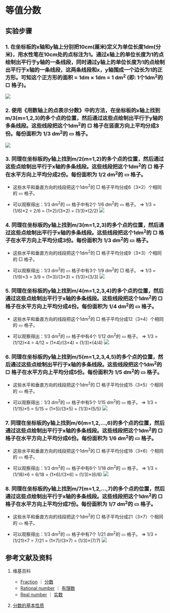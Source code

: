 # 等值分数

## 实验步骤

### 1. 在坐标板的x轴和y轴上分别把10cm(厘米)定义为单位长度1dm(分米)，用水性笔在10cm处的点标注为1。通过x轴上的单位长度为1的点绘制出平行于y轴的一条线段，同时通过y轴上的单位长度为1的点绘制出平行于x轴的一条线段，这两条线段和x，y轴围成一个边长为1的正方形。可知这个正方形的面积 = 1dm × 1dm = 1 dm<sup>2</sup> (即: 1个1dm<sup>2</sup>的 □ 格子)。
![](/images/数系/可比数和不可比数/等值分数/1a1.jpg)

### 2. 使用《用数轴上的点表示分数》中的方法，在坐标板的x轴上找到m/3(m=1,2,3)的多个点的位置，然后通过这些点绘制出平行于y轴的多条线段。这些线段把这个1dm<sup>2</sup>的 □ 格子在竖直方向上平均分成3份。每份面积为 1/3 dm<sup>2</sup>的 ▭ 格子。
![](/images/数系/可比数和不可比数/等值分数/2a1.jpg)

### 3. 同理在坐标板的y轴上找到m/2(m=1,2)的多个点的位置，然后通过这些点绘制出平行于x轴的多条线段。这些线段把这个1dm<sup>2</sup>的 □ 格子在水平方向上平均分成2份。每份面积为 1/2 dm<sup>2</sup>的 ▭ 格子。

- 这些水平和垂直方向的线段把这个1dm<sup>2</sup>的 □ 格子平均分成6（3×2）个相同的 ▭ 格子。

- 可以观察得出：1/3 dm<sup>2</sup>的 ▭ 格子中有2个 1/6 dm<sup>2</sup>的 ▭ 格子。
	=> 1/3 = (1/6)×2 = 2/6 = (1×2)/(3×2) = (1/3)×(2/2)
![](/images/数系/可比数和不可比数/等值分数/3a1.jpg)

### 4. 同理在坐标板的y轴上找到m/3(m=1,2,3)的多个点的位置，然后通过这些点绘制出平行于x轴的多条线段。这些线段把这个1dm<sup>2</sup>的 □ 格子在水平方向上平均分成3份。每份面积为 1/3 dm<sup>2</sup>的 ▭ 格子。

- 这些水平和垂直方向的线段把这个1dm<sup>2</sup>的 □ 格子平均分成9（3×3）个相同的 □ 格子。

- 可以观察得出：1/3 dm<sup>2</sup>的 ▭ 格子中有3个 1/9 dm<sup>2</sup>的 □ 格子。
	=> 1/3 = (1/9)×3 = 3/9 = (1×3)/(3×3) = (1/3)×(3/3)
![](/images/数系/可比数和不可比数/等值分数/4a1.jpg)

### 5. 同理在坐标板的y轴上找到m/4(m=1,2,3,4)的多个点的位置，然后通过这些点绘制出平行于x轴的多条线段。这些线段把这个1dm<sup>2</sup>的 □ 格子在水平方向上平均分成4份。每份面积为 1/4 dm<sup>2</sup>的 ▭ 格子。

- 这些水平和垂直方向的线段把这个1dm<sup>2</sup>的 □ 格子平均分成12（3×4）个相同的 ▭ 格子。

- 可以观察得出：1/3 dm<sup>2</sup>的 ▭ 格子中有4个 1/12 dm<sup>2</sup>的 ▭ 格子。
	=> 1/3 = (1/12)×4 = 4/12 = (1×4)/(3×4) = (1/3)×(4/4)
![](/images/数系/可比数和不可比数/等值分数/5a1.jpg)

### 6. 同理在坐标板的y轴上找到m/5(m=1,2,3,4,5)的多个点的位置，然后通过这些点绘制出平行于x轴的多条线段。这些线段把这个1dm<sup>2</sup>的 □ 格子在水平方向上平均分成5份。每份面积为 1/5 dm<sup>2</sup>的 ▭ 格子。

- 这些水平和垂直方向的线段把这个1dm<sup>2</sup>的 □ 格子平均分成15（3×5）个相同的 ▭ 格子。

- 可以观察得出：1/3 dm<sup>2</sup>的 ▭ 格子中有5个 1/15 dm<sup>2</sup>的 ▭ 格子。
	=> 1/3 = (1/15)×5 = 5/15 = (1×5)/(3×5) = (1/3)×(5/5)
![](/images/数系/可比数和不可比数/等值分数/6a1.jpg)

### 7. 同理在坐标板的y轴上找到m/6(m=1,2,...,6)的多个点的位置，然后通过这些点绘制出平行于x轴的多条线段。这些线段把这个1dm<sup>2</sup>的 □ 格子在水平方向上平均分成6份。每份面积为 1/6 dm<sup>2</sup>的 ▭ 格子。

- 这些水平和垂直方向的线段把这个1dm<sup>2</sup>的 □ 格子平均分成18（3×6）个相同的 ▭ 格子。

- 可以观察得出：1/3 dm<sup>2</sup>的 ▭ 格子中有6个 1/18 dm<sup>2</sup>的 ▭ 格子。
	=> 1/3 = (1/18)×6 = 6/18 = (1×6)/(3×6) = (1/3)×(6/6)
![](/images/数系/可比数和不可比数/等值分数/7a1.jpg)

### 8. 同理在坐标板的y轴上找到m/7(m=1,2,...,7)的多个点的位置，然后通过这些点绘制出平行于x轴的多条线段。这些线段把这个1dm<sup>2</sup>的 □ 格子在水平方向上平均分成7份。每份面积为 1/7 dm<sup>2</sup>的 ▭ 格子。

- 这些水平和垂直方向的线段把这个1dm<sup>2</sup>的 □ 格子平均分成21（3×7）个相同的 ▭ 格子。

- 可以观察得出：1/3 dm<sup>2</sup>的 ▭ 格子中有7个 1/21 dm<sup>2</sup>的 ▭ 格子。
	=> 1/3 = (1/21)×7 = 7/21 = (1×7)/(3×7) = (1/3)×(7/7)
![](/images/数系/可比数和不可比数/等值分数/8a1.jpg)

## 参考文献及资料

1. 维基百科
	- [Fraction](https://en.wikipedia.org/wiki/Fraction) ｜  [分数](https://zh.wikipedia.org/wiki/%E5%88%86%E6%95%B8) 
	- [Rational number](https://en.wikipedia.org/wiki/Rational_number) ｜ [有理数](https://zh.wikipedia.org/wiki/%E6%9C%89%E7%90%86%E6%95%B0)
	- [Real number](https://en.wikipedia.org/wiki/Real_number) ｜ [实数](https://zh.wikipedia.org/wiki/%E5%AE%9E%E6%95%B0)

2. [分数的基本性质](https://baike.baidu.com/item/%E5%88%86%E6%95%B0%E7%9A%84%E5%9F%BA%E6%9C%AC%E6%80%A7%E8%B4%A8/2821677?fr=aladdin) 

